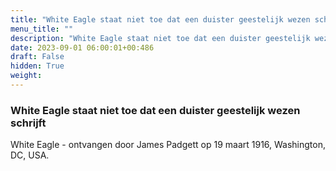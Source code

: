 ```yaml
---
title: "White Eagle staat niet toe dat een duister geestelijk wezen schrijft"
menu_title: ""
description: "White Eagle staat niet toe dat een duister geestelijk wezen schrijft"
date: 2023-09-01 06:00:01+00:486
draft: False
hidden: True
weight:
---
```

### White Eagle staat niet toe dat een duister geestelijk wezen schrijft

White Eagle - ontvangen door James Padgett op 19 maart 1916, Washington, DC, USA.
